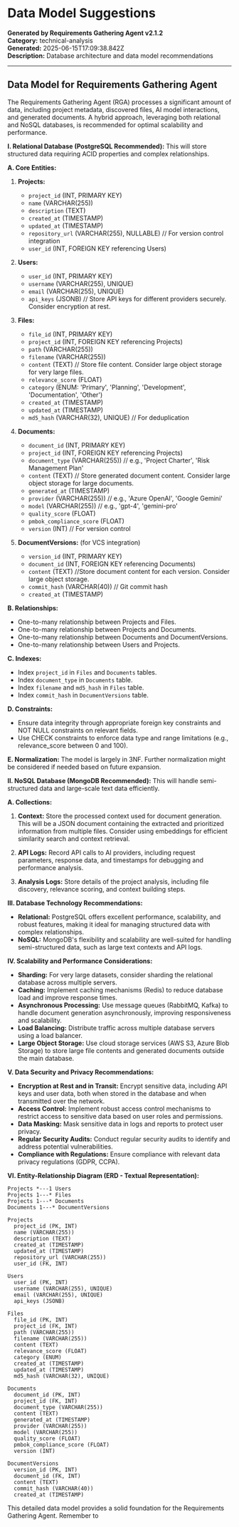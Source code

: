 # Data Model Suggestions

**Generated by Requirements Gathering Agent v2.1.2**  
**Category:** technical-analysis  
**Generated:** 2025-06-15T17:09:38.842Z  
**Description:** Database architecture and data model recommendations

---

## Data Model for Requirements Gathering Agent

The Requirements Gathering Agent (RGA) processes a significant amount of data, including project metadata, discovered files, AI model interactions, and generated documents.  A hybrid approach, leveraging both relational and NoSQL databases, is recommended for optimal scalability and performance.

**I. Relational Database (PostgreSQL Recommended):**  This will store structured data requiring ACID properties and complex relationships.

**A. Core Entities:**

1. **Projects:**
    * `project_id` (INT, PRIMARY KEY)
    * `name` (VARCHAR(255))
    * `description` (TEXT)
    * `created_at` (TIMESTAMP)
    * `updated_at` (TIMESTAMP)
    * `repository_url` (VARCHAR(255), NULLABLE)  // For version control integration
    * `user_id` (INT, FOREIGN KEY referencing Users)

2. **Users:**
    * `user_id` (INT, PRIMARY KEY)
    * `username` (VARCHAR(255), UNIQUE)
    * `email` (VARCHAR(255), UNIQUE)
    * `api_keys` (JSONB) // Store API keys for different providers securely.  Consider encryption at rest.

3. **Files:**
    * `file_id` (INT, PRIMARY KEY)
    * `project_id` (INT, FOREIGN KEY referencing Projects)
    * `path` (VARCHAR(255))
    * `filename` (VARCHAR(255))
    * `content` (TEXT) // Store file content. Consider large object storage for very large files.
    * `relevance_score` (FLOAT)
    * `category` (ENUM: 'Primary', 'Planning', 'Development', 'Documentation', 'Other')
    * `created_at` (TIMESTAMP)
    * `updated_at` (TIMESTAMP)
    * `md5_hash` (VARCHAR(32), UNIQUE) // For deduplication

4. **Documents:**
    * `document_id` (INT, PRIMARY KEY)
    * `project_id` (INT, FOREIGN KEY referencing Projects)
    * `document_type` (VARCHAR(255)) // e.g., 'Project Charter', 'Risk Management Plan'
    * `content` (TEXT) // Store generated document content. Consider large object storage for large documents.
    * `generated_at` (TIMESTAMP)
    * `provider` (VARCHAR(255)) // e.g., 'Azure OpenAI', 'Google Gemini'
    * `model` (VARCHAR(255)) // e.g., 'gpt-4', 'gemini-pro'
    * `quality_score` (FLOAT)
    * `pmbok_compliance_score` (FLOAT)
    * `version` (INT) // For version control

5. **DocumentVersions:** (for VCS integration)
    * `version_id` (INT, PRIMARY KEY)
    * `document_id` (INT, FOREIGN KEY referencing Documents)
    * `content` (TEXT) //Store document content for each version.  Consider large object storage.
    * `commit_hash` (VARCHAR(40)) // Git commit hash
    * `created_at` (TIMESTAMP)


**B. Relationships:**

* One-to-many relationship between Projects and Files.
* One-to-many relationship between Projects and Documents.
* One-to-many relationship between Documents and DocumentVersions.
* One-to-many relationship between Users and Projects.

**C. Indexes:**

* Index `project_id` in `Files` and `Documents` tables.
* Index `document_type` in `Documents` table.
* Index `filename` and `md5_hash` in `Files` table.
* Index `commit_hash` in `DocumentVersions` table.


**D. Constraints:**

* Ensure data integrity through appropriate foreign key constraints and NOT NULL constraints on relevant fields.
* Use CHECK constraints to enforce data type and range limitations (e.g., relevance_score between 0 and 100).


**E. Normalization:** The model is largely in 3NF. Further normalization might be considered if needed based on future expansion.


**II. NoSQL Database (MongoDB Recommended):** This will handle semi-structured data and large-scale text data efficiently.

**A. Collections:**

1. **Context:**  Store the processed context used for document generation.  This will be a JSON document containing the extracted and prioritized information from multiple files.  Consider using embeddings for efficient similarity search and context retrieval.

2. **API Logs:**  Record API calls to AI providers, including request parameters, response data, and timestamps for debugging and performance analysis.

3. **Analysis Logs:**  Store details of the project analysis, including file discovery, relevance scoring, and context building steps.


**III. Database Technology Recommendations:**

* **Relational:** PostgreSQL offers excellent performance, scalability, and robust features, making it ideal for managing structured data with complex relationships.
* **NoSQL:** MongoDB's flexibility and scalability are well-suited for handling semi-structured data, such as large text contexts and API logs.


**IV. Scalability and Performance Considerations:**

* **Sharding:** For very large datasets, consider sharding the relational database across multiple servers.
* **Caching:** Implement caching mechanisms (Redis) to reduce database load and improve response times.
* **Asynchronous Processing:** Use message queues (RabbitMQ, Kafka) to handle document generation asynchronously, improving responsiveness and scalability.
* **Load Balancing:** Distribute traffic across multiple database servers using a load balancer.
* **Large Object Storage:** Use cloud storage services (AWS S3, Azure Blob Storage) to store large file contents and generated documents outside the main database.


**V. Data Security and Privacy Recommendations:**

* **Encryption at Rest and in Transit:** Encrypt sensitive data, including API keys and user data, both when stored in the database and when transmitted over the network.
* **Access Control:** Implement robust access control mechanisms to restrict access to sensitive data based on user roles and permissions.
* **Data Masking:** Mask sensitive data in logs and reports to protect user privacy.
* **Regular Security Audits:** Conduct regular security audits to identify and address potential vulnerabilities.
* **Compliance with Regulations:** Ensure compliance with relevant data privacy regulations (GDPR, CCPA).


**VI. Entity-Relationship Diagram (ERD - Textual Representation):**

```
Projects *---1 Users
Projects 1---* Files
Projects 1---* Documents
Documents 1---* DocumentVersions

Projects
  project_id (PK, INT)
  name (VARCHAR(255))
  description (TEXT)
  created_at (TIMESTAMP)
  updated_at (TIMESTAMP)
  repository_url (VARCHAR(255))
  user_id (FK, INT)

Users
  user_id (PK, INT)
  username (VARCHAR(255), UNIQUE)
  email (VARCHAR(255), UNIQUE)
  api_keys (JSONB)

Files
  file_id (PK, INT)
  project_id (FK, INT)
  path (VARCHAR(255))
  filename (VARCHAR(255))
  content (TEXT)
  relevance_score (FLOAT)
  category (ENUM)
  created_at (TIMESTAMP)
  updated_at (TIMESTAMP)
  md5_hash (VARCHAR(32), UNIQUE)

Documents
  document_id (PK, INT)
  project_id (FK, INT)
  document_type (VARCHAR(255))
  content (TEXT)
  generated_at (TIMESTAMP)
  provider (VARCHAR(255))
  model (VARCHAR(255))
  quality_score (FLOAT)
  pmbok_compliance_score (FLOAT)
  version (INT)

DocumentVersions
  version_id (PK, INT)
  document_id (FK, INT)
  content (TEXT)
  commit_hash (VARCHAR(40))
  created_at (TIMESTAMP)
```

This detailed data model provides a solid foundation for the Requirements Gathering Agent.  Remember to